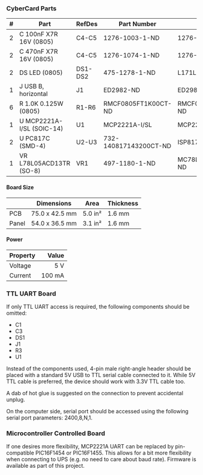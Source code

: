 ### CyberCard Parts ###

|  # | Part                                      | RefDes  | Part Number                 | Alternate                   |
|---:|-------------------------------------------|---------|-----------------------------|-----------------------------|
|  2 | C 100nF X7R 16V (0805)                    | C4-C5   | 1276-1003-1-ND              | 1276-2444-1-ND              |
|  2 | C 470nF X7R 16V (0805)                    | C4-C5   | 1276-1074-1-ND              | 1276-1199-1-ND              |
|  2 | DS LED (0805)                             | DS1-DS2 | 475-1278-1-ND               | L171L-LWC-TR                |
|  1 | J USB B, horizontal                       | J1      | ED2982-ND                   | ED2983-ND                   |
|  6 | R 1.0K 0.125W (0805)                      | R1-R6   | RMCF0805FT1K00CT-ND         | RMCF0805JT1K00CT-ND         |
|  1 | U MCP2221A-I/SL (SOIC-14)                 | U1      | MCP2221A-I/SL               | MCP2221-I/SL-ND             |
|  2 | U PC817C (SMD-4)                          | U2-U3   | 732-140817143200CT-ND       | ISP817CXSMCT-ND             |
|  1 | VR L78L05ACD13TR (SO-8)                   | VR1     | 497-1180-1-ND               | MC78L05ACDR2GOSCT-ND        |


#### Board Size ####

|       |      Dimensions | Area    | Thickness |
|-------|-----------------|---------|-----------|
| PCB   |  75.0 x 42.5 mm | 5.0 in² |    1.6 mm |
| Panel |  54.0 x 36.5 mm | 3.1 in² |    1.6 mm |


#### Power ####

| Property | Value  |
|----------|-------:|
| Voltage  |    5 V |
| Current  | 100 mA |


### TTL UART Board ###

If only TTL UART access is required, the following components should be omitted:
  * C1
  * C3
  * DS1
  * J1
  * R3
  * U1

Instead of the components used, 4-pin male right-angle header should be placed
with a standard 5V USB to TTL serial cable connected to it. While 5V TTL cable
is preferred, the device should work with 3.3V TTL cable too.

A dab of hot glue is suggested on the connection to prevent accidental unplug.

On the computer side, serial port should be accessed using the following serial
port parameters: 2400,8,N,1.


### Microcontroller Controlled Board

If one desires more flexibility, MCP2221A UART can be replaced by pin-compatible
PIC16F1454 or PIC16F1455. This allows for a bit more flexibility when connecting
to UPS (e.g. no need to care about baud rate). Firmware is available as part of
this project.
